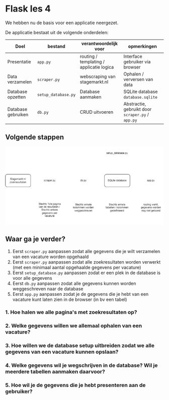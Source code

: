 # Flask les 4

We hebben nu de basis voor een applicatie neergezet.

De applicatie bestaat uit de volgende onderdelen:

| Doel            | bestand      | verantwoordelijk voor                    | opmerkingen                     |
| --------------- | ------------ | ---------------------------------------- | ------------------------------- |
| Presentatie     | `app.py`     | routing / templating / applicatie logica | Interface gebruiker via browser |
| Data verzamelen | `scraper.py` | webscraping van stagemarkt.nl            | Ophalen / verversen van data |
| Database opzetten | `setup_database.py` | Database aanmaken | SQLite database `database.sqlite` |
| Database gebruiken | `db.py` | CRUD uitvoeren | Abstractie, gebruikt door `scraper.py` / `app.py` |


## Volgende stappen

![](/_lessen/img/flow.drawio.png)


## Waar ga je verder?

1. Eerst `scraper.py` aanpassen zodat alle gegevens die je wilt verzamelen van een vacature worden opgehaald
2. Eerst `scraper.py` aanpassen zodat alle zoekresultaten worden verwerkt (met een minimaal aantal opgehaalde gegevens per vacature)
3. Eerst `setup_database.py` aanpassen zodat er een plek in de database is voor alle gegevens
4. Eerst `db.py` aanpassen zodat alle gegevens kunnen worden weggeschreven naar de database
5. Eerst `app.py` aanpassen zodat je de gegevens die je hebt van een vacature kunt laten zien in de browser (in bv een tabel)

### 1. Hoe halen we alle pagina's met zoekresultaten op?

### 2. Welke gegevens willen we allemaal ophalen van een vacature?

### 3. Hoe willen we de database setup uitbreiden zodat we alle gegevens van een vacature kunnen opslaan?

### 4. Welke gegevens wil je wegschrijven in de database? Wil je meerdere tabellen aanmaken daarvoor?

### 5. Hoe wil je de gegevens die je hebt presenteren aan de gebruiker?



